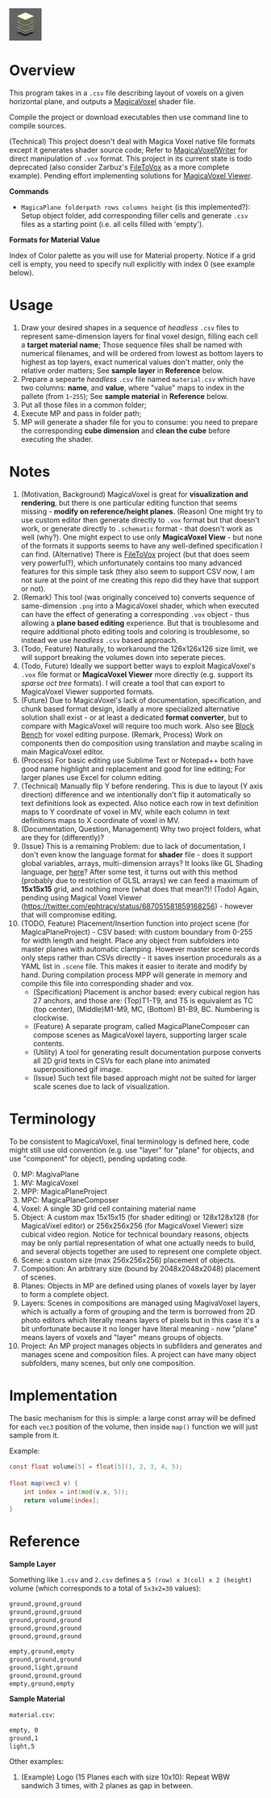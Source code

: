 <img src="./Examples/Logo/Logo.png" alt="Logo" width="64"/>

# Overview

This program takes in a `.csv` file describing layout of voxels on a given horizontal plane, and outputs a [MagicaVoxel](https://ephtracy.github.io/) shader file.

Compile the project or download executables then use command line to compile sources.

(Technical) This project doesn't deal with Magica Voxel native file formats except it generates shader source code; Refer to [MagicaVoxelWriter](https://github.com/chaojian-zhang/MagicaVoxelWriter) for direct manipulation of `.vox` format. This project in its current state is todo deprecated (also consider Zarbuz's [FileToVox](https://github.com/Zarbuz/FileToVox) as a more complete example). Pending effort implementing solutions for [MagicaVoxel Viewer](https://ephtracy.github.io/index.html?page=mv_renderer).

**Commands**

* `MagicaPlane folderpath rows columns height` (is this implemented?): Setup object folder, add corresponding filler cells and generate `.csv` files as a starting point (i.e. all cells filled with 'empty').

**Formats for Material Value**

Index of Color palette as you will use for Material property. Notice if a grid cell is empty, you need to specify null explicitly with index 0 (see example below).

# Usage

1. Draw your desired shapes in a sequence of *headless* `.csv` files to represent same-dimension layers for final voxel design, filling each cell a **target material name**; Those sequence files shall be named with numerical filenames, and will be ordered from lowest as bottom layers to highest as top layers, exact numerical values don't matter, only the relative order matters; See **sample layer** in **Reference** below.
2. Prepare a sepearte *headless* `.csv` file named `material.csv` which have two columns: **name**, and **value**, where "value" maps to index in the pallete (from `1`-`255`); See **sample material** in **Reference** below.
3. Put all those files in a common folder;
4. Execute MP and pass in folder path;
5. MP will generate a shader file for you to consume: you need to prepare the corresponding **cube dimension** and **clean the cube** before executing the shader.

# Notes

1. (Motivation, Background) MagicaVoxel is great for **visualization and rendering**, but there is one particular editing function that seems missing - **modify on reference/height planes**. (Reason) One might try to use custom editor then generate directly to `.vox` format but that doesn't work, or generate directly to `.schematic` format - that doesn't work as well (why?). One might expect to use only **MagicaVoxel View** - but none of the formats it supports seems to have any well-defined specification I can find. (Alternative) There is [FileToVox](https://github.com/Zarbuz/FileToVox) project (but that does seem very powerful?), which unfortunately contains too many advanced features for this simple task (they also seem to support CSV now, I am not sure at the point of me creating this repo did they have that support or not).
2. (Remark) This tool (was originally conceived to) converts sequence of same-dimension `.png` into a MagicaVoxel shader, which when executed can have the effect of generating a corresponding `.vox` object - thus allowing a **plane based editing** experience. But that is troublesome and require additional photo editing tools and coloring is troublesome, so instead we use *headless* `.csv` based approach.
3. (Todo, Feature) Naturally, to workaround the 126x126x126 size limit, we will support breaking the volumes down into seperate pieces.
4. (Todo, Future) Ideally we support better ways to exploit MagicaVoxel's `.vox` file format or **MagicaVoxel Viewer** more directly (e.g. support its *sparse oct tree* formats). I will create a tool that can export to MagicaVoxel Viewer supported formats.
5. (Future) Due to MagicaVoxel's lack of documentation, specification, and chunk based format design, ideally a more specialized alternative solution shall exist - or at least a dedicated **format converter**, but to compare with MagicaVoxel will require too much work. Also see [Block Bench](https://blockbench.net/) for voxel editing purpose. (Remark, Process) Work on components then do composition using translation and maybe scaling in main MagicaVoxel editor.
6. (Process) For basic editing use Sublime Text or Notepad++ both have good name highlight and replacement and good for line editing; For larger planes use Excel for column editing.
7. (Technical) Manually flip Y before rendering. This is due to layout (Y axis direction) difference and we intentionally don't flip it automatically so text definitions look as expected. Also notice each row in text definition maps to Y coordinate of voxel in MV, while each column in text definitions maps to X coordinate of voxel in MV.
8. (Documentation, Question, Management) Why two project folders, what are they for (differently)?
9. (Issue) This is a remaining Problem: due to lack of documentation, I don't even know the language format for **shader** file - does it support global variables, arrays, multi-dimension arrays? It looks like GL Shading language, per [here](https://github.com/CodingEric/Erics-MagicaVoxel-Shaders)? After some test, it turns out with this method (probably due to restriction of GLSL arrays) we can feed a maximum of **15x15x15** grid, and nothing more (what does that mean?)! (Todo) Again, pending using Magical Voxel Viewer (https://twitter.com/ephtracy/status/687051581859168256) - however that will compromise editing.
10. (TODO, Feature) Placement/Insertion function into project scene (for MagicaPlaneProject) - CSV based: with custom boundary from 0-255 for width length and height. Place any object from subfolders into master planes with automatic clamping. However master scene records only steps rather than CSVs directly - it saves insertion procedurals as a YAML list in `.scene` file. This makes it easier to iterate and modify by hand. During compilation process MPP will generate in memory and compile this file into corresponding shader and vox.
    * (Specification) Placement is anchor based: every cubical region has 27 anchors, and those are: (Top)T1-T9, and T5 is equivalent as TC (top center), (Middle)M1-M9, MC, (Bottom) B1-B9, BC. Numbering is clockwise.
    * (Feature) A separate program, called MagicaPlaneComposer can compose scenes as MagicaVoxel layers, supporting larger scale contents.
    * (Utility) A tool for generating result documentation purpose converts all 2D grid texts in CSVs for each plane into animated superpositioned gif image.
    * (Issue) Such text file based approach might not be suited for larger scale scenes due to lack of visualization.

# Terminology

To be consistent to MagicaVoxel, final terminology is defined here, code might still use old convention (e.g. use "layer" for "plane" for objects, and use "component" for object), pending updating code.

0. MP: MagivaPlane
0. MV: MagicaVoxel
0. MPP: MagicaPlaneProject
0. MPC: MagicaPlaneComposer
0. Voxel: A single 3D grid cell containing material name
1. Object: A custom max 15x15x15 (for shader editing) or 128x128x128 (for MagicaVixel editor) or 256x256x256 (for MagicaVoxel Viewer) size cubical video region. Notice for technical boundary reasons, objects may be only partial representation of what one actually needs to build, and several objects together are used to represent one complete object.
2. Scene: a custom size (max 256x256x256) placement of objects.
3. Composition: An arbitrary size (bound by 2048x2048x2048) placement of scenes.
4. Planes: Objects in MP are defined using planes of voxels layer by layer to form a complete object.
5. Layers: Scenes in compositions are managed using MagivaVoxel layers, which is actually a form of grouping and the term is borrowed from 2D photo editors which literally means layers of pixels but in this case it's a bit unfortunate because it no longer have literal meaning - now "plane" means layers of voxels and "layer" means groups of objects.
6. Project: An MP project manages objects in subfilders and generates and manages scene and composition files. A project can have many object subfolders, many scenes, but only one composition.

# Implementation

The basic mechanism for this is simple: a large const array will be defined for each `vec3` position of the volume, then inside `map()` function we will just sample from it.

Example:

```glsl
const float volume[5] = float[5](1, 2, 3, 4, 5);

float map(vec3 v) {
	int index = int(mod(v.x, 5));
	return volume[index];
}
```

# Reference

**Sample Layer**

Something like `1.csv` and `2.csv` defines a `5 (row) x 3(col) x 2 (height)` volume (which corresponds to a total of `5x3x2=30` values):

```csv
ground,ground,ground
ground,ground,ground
ground,ground,ground
ground,ground,ground
ground,ground,ground
```

```csv
empty,ground,empty
ground,ground,ground
ground,light,ground
ground,ground,ground
empty,ground,empty
```

**Sample Material**

`material.csv`:

```csv
empty, 0
ground,1
light,5
```

Other examples:

1. (Example) Logo (15 Planes each with size 10x10): Repeat WBW sandwich 3 times, with 2 planes as gap in between.
